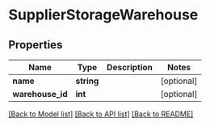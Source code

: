 # SupplierStorageWarehouse

## Properties
Name | Type | Description | Notes
------------ | ------------- | ------------- | -------------
**name** | **string** |  | [optional] 
**warehouse_id** | **int** |  | [optional] 

[[Back to Model list]](../README.md#documentation-for-models) [[Back to API list]](../README.md#documentation-for-api-endpoints) [[Back to README]](../README.md)


